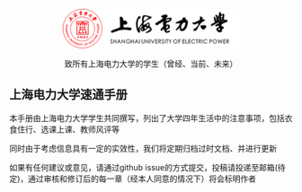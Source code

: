 <p style="text-align: center;">
    <img src="_static/imgs/logo.png" alt="suep icon" style="width: 70px; height: 70px"> 
    <img src="_static/imgs/name.png" alt="suep icon" style="height: 70px">
</p>
<p style="text-align: center;">致所有上海电力大学的学生（曾经、当前、未来）</p>

## 上海电力大学速通手册
本手册由上海电力大学学生共同撰写，列出了大学四年生活中的注意事项，包括衣食住行、选课上课、教师风评等

同时由于考虑信息具有一定的实效性，我们将定期归档过时文档、并进行更新

如果有任何建议或意见，请通过github issue的方式提交，投稿请投递至邮箱(待定)，通过审核和修订后的每一章（经本人同意的情况下）将会标明作者
